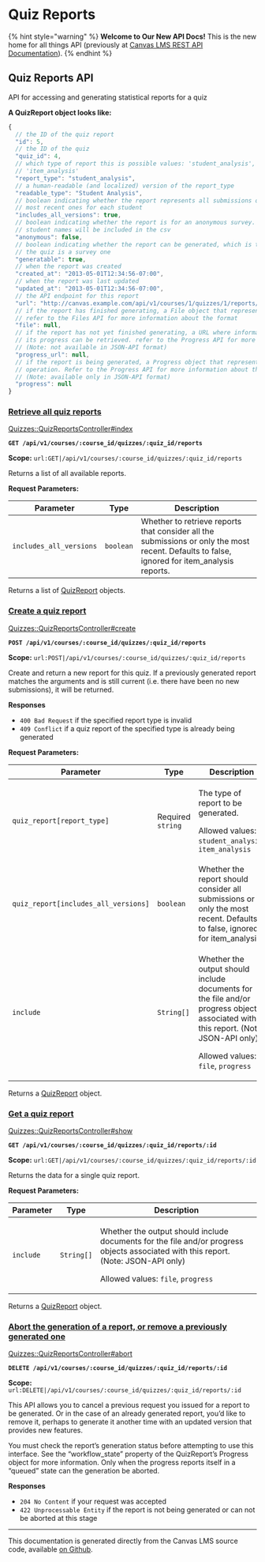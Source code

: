 # Quiz Reports

{% hint style="warning" %}
**Welcome to Our New API Docs!** This is the new home for all things API (previously at [Canvas LMS REST API Documentation](https://api.instructure.com)).
{% endhint %}

## Quiz Reports API

API for accessing and generating statistical reports for a quiz

**A QuizReport object looks like:**

```js
{
  // the ID of the quiz report
  "id": 5,
  // the ID of the quiz
  "quiz_id": 4,
  // which type of report this is possible values: 'student_analysis',
  // 'item_analysis'
  "report_type": "student_analysis",
  // a human-readable (and localized) version of the report_type
  "readable_type": "Student Analysis",
  // boolean indicating whether the report represents all submissions or only the
  // most recent ones for each student
  "includes_all_versions": true,
  // boolean indicating whether the report is for an anonymous survey. if true, no
  // student names will be included in the csv
  "anonymous": false,
  // boolean indicating whether the report can be generated, which is true unless
  // the quiz is a survey one
  "generatable": true,
  // when the report was created
  "created_at": "2013-05-01T12:34:56-07:00",
  // when the report was last updated
  "updated_at": "2013-05-01T12:34:56-07:00",
  // the API endpoint for this report
  "url": "http://canvas.example.com/api/v1/courses/1/quizzes/1/reports/1",
  // if the report has finished generating, a File object that represents it.
  // refer to the Files API for more information about the format
  "file": null,
  // if the report has not yet finished generating, a URL where information about
  // its progress can be retrieved. refer to the Progress API for more information
  // (Note: not available in JSON-API format)
  "progress_url": null,
  // if the report is being generated, a Progress object that represents the
  // operation. Refer to the Progress API for more information about the format.
  // (Note: available only in JSON-API format)
  "progress": null
}
```

### [Retrieve all quiz reports](#method.quizzes/quiz_reports.index) <a href="#method.quizzes-quiz_reports.index" id="method.quizzes-quiz_reports.index"></a>

[Quizzes::QuizReportsController#index](https://github.com/instructure/canvas-lms/blob/master/app/controllers/quizzes/quiz_reports_controller.rb)

**`GET /api/v1/courses/:course_id/quizzes/:quiz_id/reports`**

**Scope:** `url:GET|/api/v1/courses/:course_id/quizzes/:quiz_id/reports`

Returns a list of all available reports.

**Request Parameters:**

| Parameter               | Type      | Description                                                                                                                                  |
| ----------------------- | --------- | -------------------------------------------------------------------------------------------------------------------------------------------- |
| `includes_all_versions` | `boolean` | Whether to retrieve reports that consider all the submissions or only the most recent. Defaults to false, ignored for item_analysis reports. |

Returns a list of [QuizReport](#quizreport) objects.

### [Create a quiz report](#method.quizzes/quiz_reports.create) <a href="#method.quizzes-quiz_reports.create" id="method.quizzes-quiz_reports.create"></a>

[Quizzes::QuizReportsController#create](https://github.com/instructure/canvas-lms/blob/master/app/controllers/quizzes/quiz_reports_controller.rb)

**`POST /api/v1/courses/:course_id/quizzes/:quiz_id/reports`**

**Scope:** `url:POST|/api/v1/courses/:course_id/quizzes/:quiz_id/reports`

Create and return a new report for this quiz. If a previously generated report matches the arguments and is still current (i.e. there have been no new submissions), it will be returned.

**Responses**

- `400 Bad Request` if the specified report type is invalid
- `409 Conflict` if a quiz report of the specified type is already being generated

**Request Parameters:**

| Parameter                            | Type              | Description                                                                                                                                                                                               |
| ------------------------------------ | ----------------- | --------------------------------------------------------------------------------------------------------------------------------------------------------------------------------------------------------- |
| `quiz_report[report_type]`           | Required `string` | <p>The type of report to be generated.</p><p>Allowed values: <code>student_analysis</code>, <code>item_analysis</code></p>                                                                                |
| `quiz_report[includes_all_versions]` | `boolean`         | Whether the report should consider all submissions or only the most recent. Defaults to false, ignored for item_analysis.                                                                                 |
| `include`                            | `String[]`        | <p>Whether the output should include documents for the file and/or progress objects associated with this report. (Note: JSON-API only)</p><p>Allowed values: <code>file</code>, <code>progress</code></p> |

Returns a [QuizReport](#quizreport) object.

### [Get a quiz report](#method.quizzes/quiz_reports.show) <a href="#method.quizzes-quiz_reports.show" id="method.quizzes-quiz_reports.show"></a>

[Quizzes::QuizReportsController#show](https://github.com/instructure/canvas-lms/blob/master/app/controllers/quizzes/quiz_reports_controller.rb)

**`GET /api/v1/courses/:course_id/quizzes/:quiz_id/reports/:id`**

**Scope:** `url:GET|/api/v1/courses/:course_id/quizzes/:quiz_id/reports/:id`

Returns the data for a single quiz report.

**Request Parameters:**

| Parameter | Type       | Description                                                                                                                                                                                               |
| --------- | ---------- | --------------------------------------------------------------------------------------------------------------------------------------------------------------------------------------------------------- |
| `include` | `String[]` | <p>Whether the output should include documents for the file and/or progress objects associated with this report. (Note: JSON-API only)</p><p>Allowed values: <code>file</code>, <code>progress</code></p> |

Returns a [QuizReport](#quizreport) object.

### [Abort the generation of a report, or remove a previously generated one](#method.quizzes/quiz_reports.abort) <a href="#method.quizzes-quiz_reports.abort" id="method.quizzes-quiz_reports.abort"></a>

[Quizzes::QuizReportsController#abort](https://github.com/instructure/canvas-lms/blob/master/app/controllers/quizzes/quiz_reports_controller.rb)

**`DELETE /api/v1/courses/:course_id/quizzes/:quiz_id/reports/:id`**

**Scope:** `url:DELETE|/api/v1/courses/:course_id/quizzes/:quiz_id/reports/:id`

This API allows you to cancel a previous request you issued for a report to be generated. Or in the case of an already generated report, you’d like to remove it, perhaps to generate it another time with an updated version that provides new features.

You must check the report’s generation status before attempting to use this interface. See the “workflow_state” property of the QuizReport’s Progress object for more information. Only when the progress reports itself in a “queued” state can the generation be aborted.

**Responses**

- `204 No Content` if your request was accepted
- `422 Unprocessable Entity` if the report is not being generated or can not be aborted at this stage

---

This documentation is generated directly from the Canvas LMS source code, available [on Github](https://github.com/instructure/canvas-lms).
